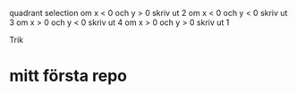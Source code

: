 quadrant selection 
om x < 0 och y > 0 skriv ut 2
om x < 0 och y < 0 skriv ut 3
om x > 0 och y < 0 skriv ut 4
om x > 0 och y > 0 skriv ut 1

Trik

# mitt första repo
